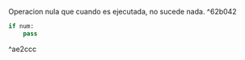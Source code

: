 Operacion nula que cuando es ejecutada, no sucede nada. ^62b042

```python
if num:
	pass
```

^ae2ccc
